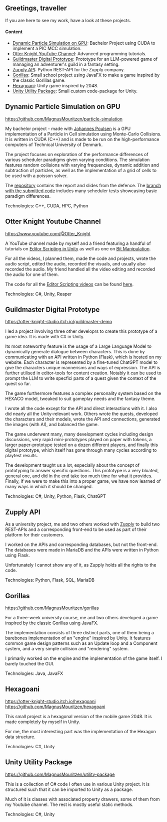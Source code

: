 ## Greetings, traveller

If you are here to see my work, have a look at these projects.

#### Content
- [Dynamic Particle Simulation on GPU](#dynamic-particle-simulation-on-gpu): Bachelor Project using CUDA to implement a PIC MCC simulation.
- [Otter Knight YouTube Channel](#otter-knight-youtube-channel): Advanced programming tutorials.
- [Guildmaster Digital Prototype](#guildmaster-digital-prototype): Prototype for an LLM-powered game of managing an adventurer's guild in a fantasy setting.
- [Zupply API](#zupply-api): Python REST-API for the Zupply company.
- [Gorillas](#gorillas): Small school project using JavaFX to make a game inspired by the classic Gorillas game.
- [Hexagoani](#hexagoani): Unity game inspired by 2048.
- [Unity Utility Package](#unity-utility-package): Small custom code-package for Unity.

## Dynamic Particle Simulation on GPU
https://github.com/MagnusMouritzen/particle-simulation

My bachelor project - made with [Johannes Poulsen](https://github.com/JohannesPoulsen) is a GPU implementation of a Particle in Cell simulation using Monte-Carlo Collisions. It is written in CUDA (C++) and is made to be run on the high-performance computers of Technical University of Denmark.

The project focuses on exploration of the performance differences of various scheduler paradigms given varying conditions. The simulation features random collisions with varying frequencies, dynamic addition and subtraction of particles, as well as the implementation of a grid of cells to be used with a poisson solver.

The [repository](https://github.com/MagnusMouritzen/particle-simulation) contains the report and slides from the defence. The [branch with the submitted code](https://github.com/MagnusMouritzen/particle-simulation/tree/final_branch) includes many scheduler tests showcasing basic paradigm differences.

Technologies: C++, CUDA, HPC, Python

## Otter Knight Youtube Channel
https://www.youtube.com/@Otter_Knight

A YouTube channel made by myself and a friend featuring a handful of tutorials on [Editor Scripting in Unity](https://youtube.com/playlist?list=PLqy--wDEnoVIxVmP_V6RXFg-tc9mVlFgX&si=iGU2nAX2CtD7KK_A) as well as one on [Bit Manipulation](https://youtu.be/gZLhh9uJNAs?si=BP0BRAzJ-4IQciLA).

For all the videos, I planned them, made the code and projects, wrote the audio script, edited the audio, recorded the visuals, and usually also recorded the audio. My friend handled all the video editing and recorded the audio for one of them.

The code for all the [Editor Scripting videos](https://youtube.com/playlist?list=PLqy--wDEnoVIxVmP_V6RXFg-tc9mVlFgX&si=iGU2nAX2CtD7KK_A) can be found [here](https://github.com/MagnusMouritzen/unity-editor-scripting).

Technologies: C#, Unity, Reaper

## Guildmaster Digital Prototype
https://otter-knight-studio.itch.io/guildmaster-demo

I led a project involving three other developrs to create this prototype of a game idea. It is made with C# in Unity. 

Its most noteworthy feature is the usage of a Large Language Model to dynamically generate dialogue between characters. This is done by communicating with an API written in Python (Flask), which is hosted on my website. Each character is represented by a fine-tuned ChatGPT model to give the characters unique mannerisms and ways of expression. The API is further utilised in editor-tools for content creation. Notably it can be used to prompt the LLM to write specfici parts of a quest given the context of the quest so far.

The game furthermore features a complex personality system based on the HEXACO model, tweaked to suit gameplay needs and the fantasy theme.

I wrote all the code except for the API and direct interactions with it. I also did nearly all the Unity-relevant work. Others wrote the quests, developed the characters and their models, wrote the API and connections, generated the images (with AI), and balanced the game.

The game underwent many, many development cycles including design discussions, very rapid mini-prototypes played on paper with tokens, a larger paper-prototype tested on a dozen different players, and finally this digital prototype, which itself has gone through many cycles according to playtest results.

The development taught us a lot, especially about the concept of prototyping to answer specific questions. This prototype is a very bloated, general one, and did in the end take too much time for what it provides. Finally, if we were to make this into a proper game, we have now learned of many ways in which it should be changed.

Technologies: C#, Unity, Python, Flask, ChatGPT

## Zupply API
As a university project, me and two others worked with [Zupply](https://www.zupply.site/) to build two REST-APIs and a corresponding front-end to be used as part of their platform for their customers.

I worked on the APIs and corresponding databases, but not the front-end. The databases were made in MariaDB and the APIs were written in Python using Flask.

Unfortunately I cannot show any of it, as Zupply holds all the rights to the code.

Technologies: Python, Flask, SQL, MariaDB

## Gorillas
https://github.com/MagnusMouritzen/gorillas

For a three-week university course, me and two others developed a game inspired by the classic Gorillas using JavaFX.

The implementation consists of three distinct parts, one of them being a barebones implementation of an "engine" inspired by Unity. It features common game design patterns such as an Update loop and a Component system, and a very simple collision and "rendering" system.

I primarily worked on the engine and the implementation of the game itself. I barely touched the GUI.

Technologies: Java, JavaFX

## Hexagoani
https://otter-knight-studio.itch.io/hexagoani
https://github.com/MagnusMouritzen/hexagoani

This small project is a hexagonal version of the mobile game 2048. It is made completely by myself in Unity.

For me, the most interesting part was the implementation of the Hexagon data structure.

Technologies: C#, Unity

## Unity Utility Package
https://github.com/MagnusMouritzen/utility-package

This is a collection of C# code I often use in various Unity project. It is structured such that it can be imported to Unity as a package.

Much of it is classes with associated property drawers, some of them from my Youtube channel. The rest is mostly useful static methods.

Technologies: C#, Unity

